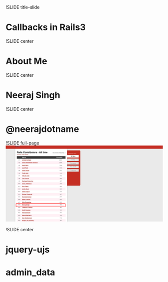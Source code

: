 !SLIDE title-slide
# Callbacks in Rails3 #

!SLIDE center
# About Me #

!SLIDE center
# Neeraj Singh #

!SLIDE center
# @neerajdotname #

!SLIDE full-page
![rails_contribution](rails_contributions.jpeg)

!SLIDE center
# jquery-ujs #
# admin_data #
